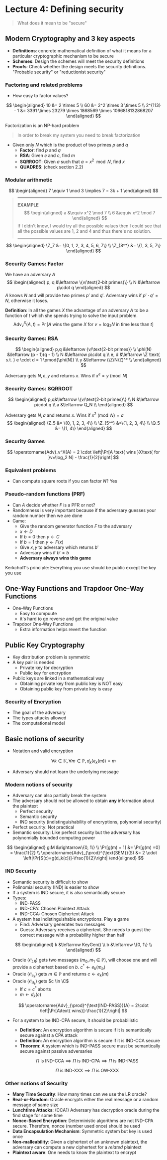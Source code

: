 # Lecture 4: Defining security

> What does it mean to be "secure"

## Modern Cryptography and 3 key aspects

- **Definitions**: concrete mathematical definition of  what it means for a particular cryptographic mechanism to be secure
- **Schemes**: Design the schemes will meet the security definitions
- **Proofs**: Check whether the design meets the security definitions. "Probable security" or "reductionist security"

### Factoring and related problems

- How easy to factor values?

$$
\begin{aligned}
10 &= 2 \times 5 \\
60 &= 2^2 \times 3 \times 5 \\
2^{113} - 1 &= 3391 \times 23279 \times 1868569 \times 1066818132868207
\end{aligned}
$$

Factorization is an NP-hard problem

> In order to break my system you need to break factorization

- Given only $N$ which is the product of two primes $p$ and $q$
  - **Factor**: find $p$ and $q$
  - **RSA**: Given $e$ and $c$, find $m$
  - **SQRROOT**: Given $a$ such that $a=x^2 \mod N$, find $x$
  - **QUADRES**: (check section 2.2)

### Modular arithmetic

$$
\begin{aligned}
7 \equiv 1 \mod 3 \implies 7 = 3k + 1
\end{aligned}
$$

> ***
>
> **EXAMPLE**
> $$
> \begin{aligned}
> a &\equiv x^2 \mod 7 \\
> 6 &\equiv x^2 \mod 7
> \end{aligned}
> $$
> If I didn't know, I would try all the possible values then I could see that all the possible values are 1, 2 and 4 and thus there's no solution.
>
> ***

$$
\begin{aligned}
\Z_7 &= \{0, 1, 2, 3, 4, 5, 6, 7\} \\
\Z_{8^*} &= \{1, 3, 5, 7\}
\end{aligned}
$$

### Security Games: Factor

We have an adversary $A$
$$
\begin{aligned}
p, q &\leftarrow \{v/\text{2-bit primes}\} \\
N &\leftarrow p\cdot q
\end{aligned}
$$
$A$ knows $N$ and will provide two primes $p'$ and $q'$. Adversary wins if $p' \cdot q' = N$, otherwise it loses.

**Definition**: In all the games $X$ the advantage of an adversary $A$ to be a function of $t$ which she spends trying to solve the input problem.
$$
\operatorname{Adv}_v^X(A,t) = \Pr[A \text{ wins the game }X\text{ for } v = \log_2N \text{ in time less than } t]
$$


### Security Games: RSA

$$
\begin{aligned}
p,q &\leftarrow {v/\text{2-bit primes}} \\
\phi(N) &\leftarrow (p - 1)(q - 1) \\
N &\leftarrow p\cdot q \\
e, d &\leftarrow \Z \text{ s.t. } e \cdot d = 1 \pmod{\phi(N)} \\
y &\leftarrow (\Z/N\Z)^* \\
\end{aligned}
$$

Adversary gets $N, e, y$ and returns $x$. Wins if $x^e = y \pmod{N}$

### Security Games: SQRROOT

$$
\begin{aligned}
p,q&\leftarrow \{v/\text{2-bit primes}\} \\
N &\leftarrow p\cdot q \\
a &\leftarrow Q_N \\
\end{aligned}
$$

Adversary gets $N, a$ and returns $x$. Wins if $x^2 \pmod{N} = a$
$$
\begin{aligned}
\Z_5 &= \{0, 1, 2, 3, 4\} \\
\Z_{5^*} &=\{1, 2, 3, 4\} \\
\Q_5 &= \{1, 4\}
\end{aligned}
$$

### Security Games

$$
\operatorname{Adv}_v^X(A) = 2 \cdot \left|\Pr[A \text{ wins }X\text{ for }v=\log_2 N] - \frac{1}{2}\right|
$$

### Equivalent problems

- Can compute square roots if you can factor $N$? Yes

### Pseudo-random functions (PRF)

- Can $A$ decide whether $F$ is a PFR or not?
- Randomness is very important because if the adversary guesses your random number then we are done
- Game:
  - Give the random generator function $F$ to the adversary
  - $x \leftarrow D$
  - If $b = 0$ then $y \leftarrow C$
  - If $b=1$ then $y \leftarrow F(x)$
  - Give $x, y$ to adversary which returns $b'$
  - Adversary wins if $b' = b$
  - **Adversary always wins this game**

Kerkchoff's principle: Everything you use should be public except the key you use

## One-Way Functions and Trapdoor One-Way Functions

- One-Way Functions
  - Easy to compuute
  - it's hard to go reverse and get the original value
- Trapdoor One-Way Functions
  - Extra information helps revert the function

## Public Key Cryptography

- Key distribution problem is symmetric
- A key pair is needed
  - Private key for decryption
  - Public key for encryption
- Public keys are linked in a mathematical way
  - Obtaining private key from public key is NOT easy
  - Obtaining public key from private key is easy

### Security of Encryption

- The goal of the adversary
- The types attacks allowed
- The computational model

## Basic notions of security

- Notation and valid encryption

$$
\forall k \in \mathbb{K}, \forall m \in \mathbb{P}, d_k(e_k(m)) = m
$$

- Adversary should not learn the underlying message

### Modern notions of security

- Adversary can also partially break the system
- The adversary should not be allowed to obtain **any** information about the plaintext
  - Perfect security
  - Semantic security
  - IND security (indistinguishability of encryptions, polynomial security)
- Perfect security: Not practical
- Semantic security: Like perfect security but the adversary has polynomially bounded computing power

$$
\begin{aligned}
g:M &\rightarrow\{0, 1\} \\
\Pr[g(m) = 1] &= \Pr[g(m) =0] = \frac{1}{2} \\
\operatorname{Adv}_{\prod}^{\text{SEM}}(S) &= 2 \cdot \left|\Pr[S(c)=g(d_k(c))]-\frac{1}{2}\right|
\end{aligned}
$$

### IND Security

- Semantic security is difficult to show
- Polinomial security (IND) is easier to show
- If a system is IND secure, it is also semantically secure
- Types:
  - IND-PASS
  - IND-CPA: Chosen Plaintext Attack
  - IND-CCA: Chosen Ciphertext Attack
- A system has indistinguishable encryptions. Play a game
  - Find: Adversary generates two messages
  - Guess: Adversary receives a ciphertext. She needs to guest the correct message with a probability higher than half 

$$
\begin{aligned}
k &\leftarrow KeyGen() \\
b &\leftarrow \{0, 1\} \\
\end{aligned}
$$

- Oracle ($\mathcal{O}_{LR}$) gets two messages ($m_0, m_1 \in \mathbb{P}$), will choose one and will provide a ciphertext based on $b$. $c^* \leftarrow e_k(m_b)$
- Oracle ($\mathcal{O}_{e_k}$) gets $m \in \mathbb{P}$ and returns $c \leftarrow e_k(m)$
- Oracle ($\mathcal{O}_{d_k}$) gets $c \in \C$
  - If $c = c^*$ aborts
  - $m \leftarrow d_k(c)$

$$
\operatorname{Adv}_{\prod}^{\text{IND-PASS}}(A) = 2\cdot \left|\Pr[A\text{ wins}]-\frac{1}{2}\right|
$$

- For a system to be IND-CPA secure, it should be probabilistic

  - **Definition**: An encryption algorithm is secure if it is semantically secure against a CPA attack
  - **Definition**: An encryption algorithm is secure if it is IND-CCA secure
  - **Theorem**: A system which is IND-PASS secure must be semantically secure against passive adversaries

  $$
  \Pi\text{ is IND-CCA} \implies \Pi\text{ is IND-CPA}\implies\Pi\text{ is IND-PASS}
  $$

  $$
  \Pi\text{ is IND-XXX}\implies\Pi\text{ is OW-XXX}
  $$

  

### Other notions of Security

- **Many Time Security**: How many times can we use the LR oracle?
- **Real-or-Random**: Oracle encrypts either the real message or a random message of same size
- **Lunchtime Attacks**: (CCA1) Adversary has decryption oracle during the find stage for some time
- **Nonce-Based Encryption**: Deterministic algorithms are not IND-CPA secure. Therefore, nonce (number used once) should be used
- **Data Encapsulation Mechanism**: Symmetric system but key is used once
- **Non-malleability**: Given a ciphertext of an unknown plaintext, the adversary can compute a new ciphertext for a *related* plaintext
- **Plaintext aware**: One needs to know the plaintext to encrypt


